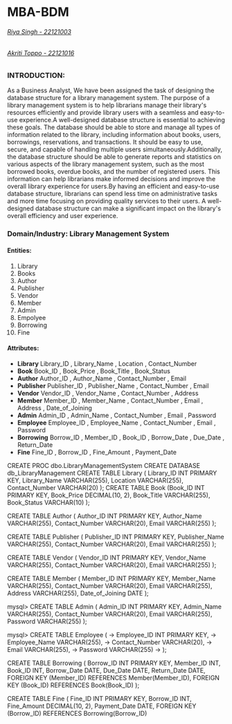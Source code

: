 # MBA-BDM

 ###### [Riya Singh - 22121003](https://github.com/ria9898)
  ###### [Akriti Toppo - 22121016](https://github.com/aakriti228)

### **INTRODUCTION:**

As a Business Analyst, We have been assigned the task of designing the database structure for a library management system. The purpose of a library management system is to help librarians manage their library's resources efficiently and provide library users with a seamless and easy-to-use experience.A well-designed database structure is essential to achieving these goals. The database should be able to store and manage all types of information related to the library, including information about books, users, borrowings, reservations, and transactions. It should be easy to use, secure, and capable of handling multiple users simultaneously.Additionally, the database structure should be able to generate reports and statistics on various aspects of the library management system, such as the most borrowed books, overdue books, and the number of registered users. This information can help librarians make informed decisions and improve the overall library experience for users.By having an efficient and easy-to-use database structure, librarians can spend less time on administrative tasks and more time focusing on providing quality services to their users. A well-designed database structure can make a significant impact on the library's overall efficiency and user experience.

### **Domain/Industry:** Library Management System

#### **Entities:**

1. Library
2. Books
3. Author
4. Publisher
5. Vendor
6. Member
7. Admin
8. Empolyee
9. Borrowing
10. Fine

#### **Attributes:**
*  **Library** Library_ID , Library_Name , Location , Contact_Number 
*  **Book** Book_ID , Book_Price , Book_Title , Book_Status
*  **Author** Author_ID , Author_Name , Contact_Number , Email
*  **Publisher** Publisher_ID , Publisher_Name , Contact_Number , Email
*  **Vendor** Vendor_ID , Vendor_Name , Contact_Number , Address
*  **Member** Member_ID , Member_Name , Contact_Number , Email , Address , Date_of_Joining
*  **Admin** Admin_ID , Admin_Name , Contact_Number , Email , Password
*  **Employee** Employee_ID , Employee_Name , Contact_Number , Email , Password
*  **Borrowing** Borrow_ID , Member_ID , Book_ID , Borrow_Date , Due_Date , Return_Date
*  **Fine** Fine_ID , Borrow_ID , Fine_Amount , Payment_Date

        
CREATE PROC dbo.LibraryManagementSystem
     CREATE DATABASE db_LibraryManagement
     CREATE TABLE Library (
         Library_ID INT PRIMARY KEY,
         Library_Name VARCHAR(255),
         Location VARCHAR(255),
         Contact_Number VARCHAR(20)
     );
 CREATE TABLE Book (Book_ID INT PRIMARY KEY,
         Book_Price DECIMAL(10, 2),
         Book_Title VARCHAR(255),
         Book_Status VARCHAR(10)
     );

 CREATE TABLE Author (
         Author_ID INT PRIMARY KEY,
         Author_Name VARCHAR(255),
         Contact_Number VARCHAR(20),
         Email VARCHAR(255)
     );


 CREATE TABLE Publisher (
         Publisher_ID INT PRIMARY KEY,
         Publisher_Name VARCHAR(255),
         Contact_Number VARCHAR(20),
         Email VARCHAR(255)
     );

 CREATE TABLE Vendor (
         Vendor_ID INT PRIMARY KEY,
         Vendor_Name VARCHAR(255),
         Contact_Number VARCHAR(20),
         Email VARCHAR(255)
     );

 CREATE TABLE Member (
         Member_ID INT PRIMARY KEY,
         Member_Name VARCHAR(255),
         Contact_Number VARCHAR(20),
         Email VARCHAR(255),
         Address VARCHAR(255),
         Date_of_Joining DATE
     );

mysql> CREATE TABLE Admin (
         Admin_ID INT PRIMARY KEY,
         Admin_Name VARCHAR(255),
         Contact_Number VARCHAR(20),
         Email VARCHAR(255),
         Password VARCHAR(255)
     );

mysql> CREATE TABLE Employee (
    ->     Employee_ID INT PRIMARY KEY,
    ->     Employee_Name VARCHAR(255),
    ->     Contact_Number VARCHAR(20),
    ->     Email VARCHAR(255),
    ->     Password VARCHAR(255)
    -> );

 CREATE TABLE Borrowing (
         Borrow_ID INT PRIMARY KEY,
         Member_ID INT,
         Book_ID INT,
         Borrow_Date DATE,
         Due_Date DATE,
         Return_Date DATE,
         FOREIGN KEY (Member_ID) REFERENCES Member(Member_ID),
         FOREIGN KEY (Book_ID) REFERENCES Book(Book_ID)
     );

 CREATE TABLE Fine (
         Fine_ID INT PRIMARY KEY,
         Borrow_ID INT, 
         Fine_Amount DECIMAL(10, 2),
         Payment_Date DATE,
         FOREIGN KEY (Borrow_ID) REFERENCES Borrowing(Borrow_ID)
 
